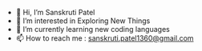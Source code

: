 - 👋 Hi, I’m Sanskruti Patel
- 👀 I’m interested in Exploring New Things
- 🌱 I’m currently learning new coding languages
- 📫 How to reach me : sanskruti.patel1360@gmail.com

<!---
sans1360/sans1360 is a ✨ special ✨ repository because its `README.md` (this file) appears on your GitHub profile.
You can click the Preview link to take a look at your changes.
--->
